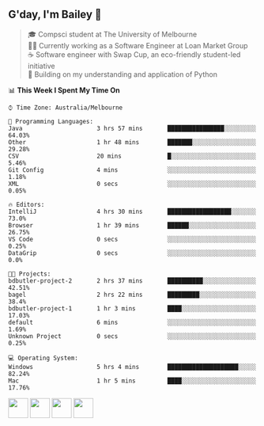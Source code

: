 ## G'day, I'm Bailey 👋

> 🎓 Compsci student at The University of Melbourne <br>
> 👨‍💻 Currently working as a Software Engineer at Loan Market Group <br>
> ☕️ Software engineer with Swap Cup, an eco-friendly student-led initiative <br>
> 🌱 Building on my understanding and application of Python

<!--START_SECTION:waka-->
📊 **This Week I Spent My Time On** 

```text
⌚︎ Time Zone: Australia/Melbourne

💬 Programming Languages: 
Java                     3 hrs 57 mins       ████████████████░░░░░░░░░   64.03% 
Other                    1 hr 48 mins        ███████░░░░░░░░░░░░░░░░░░   29.28% 
CSV                      20 mins             █░░░░░░░░░░░░░░░░░░░░░░░░   5.46% 
Git Config               4 mins              ░░░░░░░░░░░░░░░░░░░░░░░░░   1.18% 
XML                      0 secs              ░░░░░░░░░░░░░░░░░░░░░░░░░   0.05%

🔥 Editors: 
IntelliJ                 4 hrs 30 mins       ██████████████████░░░░░░░   73.0% 
Browser                  1 hr 39 mins        ██████░░░░░░░░░░░░░░░░░░░   26.75% 
VS Code                  0 secs              ░░░░░░░░░░░░░░░░░░░░░░░░░   0.25% 
DataGrip                 0 secs              ░░░░░░░░░░░░░░░░░░░░░░░░░   0.0%

🐱‍💻 Projects: 
bdbutler-project-2       2 hrs 37 mins       ██████████░░░░░░░░░░░░░░░   42.51% 
bagel                    2 hrs 22 mins       █████████░░░░░░░░░░░░░░░░   38.4% 
bdbutler-project-1       1 hr 3 mins         ████░░░░░░░░░░░░░░░░░░░░░   17.03% 
default                  6 mins              ░░░░░░░░░░░░░░░░░░░░░░░░░   1.69% 
Unknown Project          0 secs              ░░░░░░░░░░░░░░░░░░░░░░░░░   0.25%

💻 Operating System: 
Windows                  5 hrs 4 mins        ████████████████████░░░░░   82.24% 
Mac                      1 hr 5 mins         ████░░░░░░░░░░░░░░░░░░░░░   17.76%

```


<!--END_SECTION:waka-->

[<img height="40px" src="https://img.icons8.com/ios-filled/2x/linkedin.png">](https://linkedin.com/in/baileybutler1)
[<img height="40px" src="https://img.icons8.com/ios-filled/2x/github.png">](https://github.com/baely)
[<img height="40px" src="https://img.icons8.com/ios-filled/2x/salesforce.png">](https://trailblazer.me/id/baileybutler)
[<img height="40px" src="https://img.icons8.com/ios-filled/2x/instagram.png">](https://instagram.com/bae1y)
